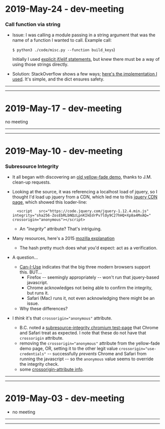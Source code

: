 2019-May-24 - dev-meeting
=========================

### Call function via string

- Issue: I was calling a module passing in a string argument that was the name of a function I wanted to call. Example call:

    `$ python3 ./code/misc.py --function build_keys`)

    Initially I used [explicit if/elif statements](https://github.com/birkin/book_work_project/blob/9ca7587e82f17a3b1b9d182c8edee0892c603aeb/code/misc.py#L90-L99), but knew there must be a way of using those strings directly.

- Solution: StackOverflow shows a few ways; [here's the implementation I used](https://github.com/birkin/book_work_project/blob/9ca7587e82f17a3b1b9d182c8edee0892c603aeb/code/misc.py#L70-L80). It's simple, and the dict ensures safety.

---

---


2019-May-17 - dev-meeting
=========================

no meeting

---

---


2019-May-10 - dev-meeting
=========================

### Subresource Integrity

- It all began with discovering an [old yellow-fade demo](https://library.brown.edu/bjd/yf.html), thanks to J.M. clean-up requests.

- Looking at the source, it was referencing a localhost load of jquery, so I thought I'd load up jquery from a CDN, which led me to this [jquery CDN page](https://code.jquery.com), which showed this loader-line:

        <script   src="https://code.jquery.com/jquery-1.12.4.min.js"   integrity="sha256-ZosEbRLbNQzLpnKIkEdrPv7lOy9C27hHQ+Xp8a4MxAQ="   crossorigin="anonymous"></script>

    - An _"inegrity"_ attribute? That's intriguing.

- Many resources, here's a 2015 [mozilla explanation](https://hacks.mozilla.org/2015/09/subresource-integrity-in-firefox-43/)
    - The hash pretty much does what you'd expect: act as a verification.

- A question...
    - [Can-I-Use](https://caniuse.com/#feat=subresource-integrity) indicates that the big three modern browsers support this. BUT...
        - Firefox -- seemingly appropriately -- won't run that jquery-based javascript.
        - Chrome acknowledges not being able to confirm the integrity, but runs it.
        - Safari (Mac) runs it, not even acknowledging there might be an issue.
    - Why these differences?

- I _think_ it's that `crossorigin="anonymous"` attribute.
    - B.C. noted a [subresource-integrity chromium test-page](https://googlechrome.github.io/samples/subresource-integrity/) that Chrome and Safari treat as expected. I note that these do not have that `crossorigin` attribute.
    - removing the `crossorigin="anonymous"` attribute from the yellow-fade demo page, OR, setting it to the other legit value `crossorigin="use-credentials"` -- successfully _prevents_ Chrome and Safari from running the javascript -- so the `anonymous` value seems to override the integrity check.
    - some [crossorigin-attribute info](https://developer.mozilla.org/en-US/docs/Web/HTML/CORS_settings_attributes).


---

---


2019-May-03 - dev-meeting
=========================

- no meeting


---

---

